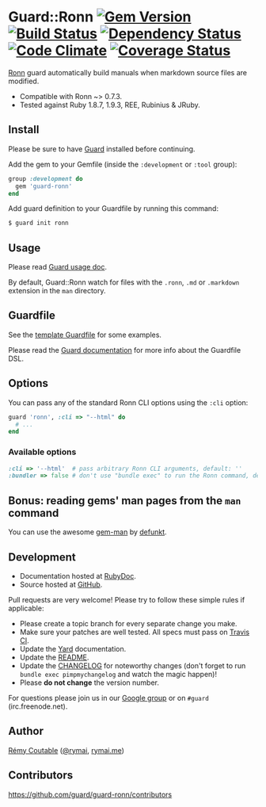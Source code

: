 # Guard::Ronn [![Gem Version](https://badge.fury.io/rb/guard-ronn.png)](http://badge.fury.io/rb/guard-ronn) [![Build Status](https://travis-ci.org/guard/guard-ronn.png?branch=master)](https://travis-ci.org/guard/guard-ronn) [![Dependency Status](https://gemnasium.com/guard/guard-ronn.png)](https://gemnasium.com/guard/guard-ronn) [![Code Climate](https://codeclimate.com/github/guard/guard-ronn.png)](https://codeclimate.com/github/guard/guard-ronn) [![Coverage Status](https://coveralls.io/repos/guard/guard-ronn/badge.png?branch=master)](https://coveralls.io/r/guard/guard-ronn)

[Ronn](https://github.com/rtomayko/ronn) guard automatically build manuals when markdown source files are modified.

* Compatible with Ronn ~> 0.7.3.
* Tested against Ruby 1.8.7, 1.9.3, REE, Rubinius & JRuby.

## Install

Please be sure to have [Guard](https://github.com/guard/guard) installed before continuing.

Add the gem to your Gemfile (inside the `:development` or `:tool` group):

``` ruby
group :development do
  gem 'guard-ronn'
end
```

Add guard definition to your Guardfile by running this command:

``` bash
$ guard init ronn
```

## Usage

Please read [Guard usage doc](https://github.com/guard/guard#readme).

By default, Guard::Ronn watch for files with the `.ronn`, `.md` or `.markdown` extension in the `man` directory.

## Guardfile

See the [template Guardfile](https://github.com/guard/guard-ronn/blob/master/lib/guard/ronn/templates/Guardfile) for some examples.

Please read the [Guard documentation](https://github.com/guard/guard#readme) for more info about the Guardfile DSL.

## Options

You can pass any of the standard Ronn CLI options using the `:cli` option:

``` ruby
guard 'ronn', :cli => "--html" do
  # ...
end
```

### Available options

``` ruby
:cli => '--html'  # pass arbitrary Ronn CLI arguments, default: ''
:bundler => false # don't use "bundle exec" to run the Ronn command, default: true
```

## Bonus: reading gems' man pages from the `man` command

You can use the awesome [gem-man](https://github.com/defunkt/gem-man) by [defunkt](https://github.com/defunkt).

## Development

* Documentation hosted at [RubyDoc](http://rubydoc.info/github/guard/guard-ronn/master/frames).
* Source hosted at [GitHub](https://github.com/guard/guard-ronn).

Pull requests are very welcome! Please try to follow these simple rules if applicable:

* Please create a topic branch for every separate change you make.
* Make sure your patches are well tested. All specs must pass on [Travis CI](https://travis-ci.org/guard/guard-ronn).
* Update the [Yard](http://yardoc.org/) documentation.
* Update the [README](https://github.com/guard/guard-ronn/blob/master/README.md).
* Update the [CHANGELOG](https://github.com/guard/guard-ronn/blob/master/CHANGELOG.md) for noteworthy changes (don't forget to run `bundle exec pimpmychangelog` and watch the magic happen)!
* Please **do not change** the version number.

For questions please join us in our [Google group](http://groups.google.com/group/guard-dev) or on
`#guard` (irc.freenode.net).

## Author

[Rémy Coutable](https://github.com/rymai) ([@rymai](http://twitter.com/rymai), [rymai.me](http://rymai.me))

## Contributors

https://github.com/guard/guard-ronn/contributors
